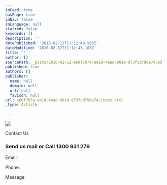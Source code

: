 ```yaml
---
inFeed: true
hasPage: true
inNav: false
inLanguage: null
starred: false
keywords: []
description: ''
datePublished: '2016-02-12T11:12:49.963Z'
dateModified: '2016-02-12T11:12:43.108Z'
title: ''
author: []
sourcePath: _posts/2016-02-12-e60f7b7a-ae10-4ead-9010-d73fcd796e74.md
published: true
authors: []
publisher:
  name: null
  domain: null
  url: null
  favicon: null
url: e60f7b7a-ae10-4ead-9010-d73fcd796e74/index.html
_type: Article

---
```

![](https://the-grid-user-content.s3-us-west-2.amazonaws.com/64c7ab55-998b-41e4-a8a9-fa82376a126e.jpg)

Contact Us

### Send us mail or Call 1300 931 279

Email:

Phone:

Message: